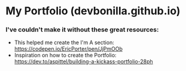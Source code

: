 # My Portfolio (devbonilla.github.io)

### I've couldn't make it without these great resources:

* This helped me create the I'm A section: https://codepen.io/EricPorter/pen/JjPmOOb 
* Inspiration on how to create the Portfolio: https://dev.to/aspittel/building-a-kickass-portfolio-28ph